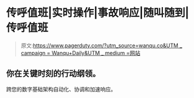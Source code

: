 # 传呼值班|实时操作|事故响应|随叫随到|传呼值班

> 原文:[https://www.pagerduty.com/?utm_source=wanqu.co&UTM _ campaign = Wanqu+Daily&UTM _ medium =网站](https://www.pagerduty.com/?utm_source=wanqu.co&utm_campaign=Wanqu+Daily&utm_medium=website)

## 你在关键时刻的行动纲领。

跨您的数字基础架构自动化、协调和加速响应。